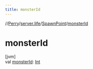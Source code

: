 ```yaml
---
title: monsterId
---
```

//[Perry](../../../index.html)/[server.life](../index.html)/[SpawnPoint](index.html)/[monsterId](monster-id.html)



# monsterId



[jvm]\
val [monsterId](monster-id.html): [Int](https://kotlinlang.org/api/latest/jvm/stdlib/kotlin/-int/index.html)




